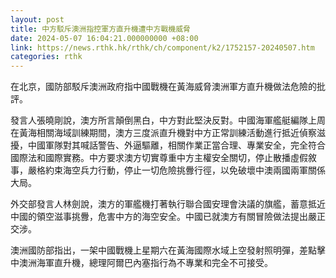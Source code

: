 ```yaml
---
layout: post
title: 中方駁斥澳洲指控軍方直升機遭中方戰機威脅
date: 2024-05-07 16:04:21.000000000 +08:00
link: https://news.rthk.hk/rthk/ch/component/k2/1752157-20240507.htm
categories: rthk
---
```


在北京，國防部駁斥澳洲政府指中國戰機在黃海威脅澳洲軍方直升機做法危險的批評。

發言人張曉剛說，澳方所言顛倒黑白，中方對此堅決反對。中國海軍艦艇編隊上周在黃海相關海域訓練期間，澳方三度派直升機對中方正常訓練活動進行抵近偵察滋擾，中國軍隊對其喊話警告、外逼驅離，相關作業正當合理、專業安全，完全符合國際法和國際實務。中方要求澳方切實尊重中方主權安全關切，停止散播虛假敘事，嚴格約束海空兵力行動，停止一切危險挑釁行徑，以免破壞中澳兩國兩軍關係大局。

外交部發言人林劍說，澳方的軍艦機打著執行聯合國安理會決議的旗艦，蓄意抵近中國的領空滋事挑釁，危害中方的海空安全。中國已就澳方有關冒險做法提出嚴正交涉。

澳洲國防部指出，一架中國戰機上星期六在黃海國際水域上空發射照明彈，差點擊中澳洲海軍直升機，總理阿爾巴內塞指行為不專業和完全不可接受。

